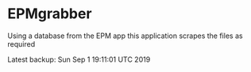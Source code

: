 # EPMgrabber
Using a database from the EPM app this application scrapes the files as required


Latest backup: Sun Sep 1 19:11:01 UTC 2019

